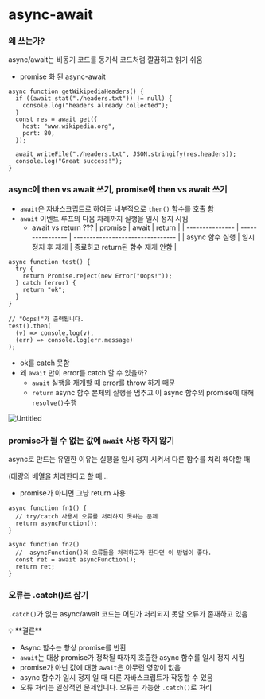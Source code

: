 # async-await

### 왜 쓰는가?

async/await는 비동기 코드를 동기식 코드처럼 깔끔하고 읽기 쉬움

- promise 화 된 async-await

```tsx
async function getWikipediaHeaders() {
  if ((await stat("./headers.txt")) != null) {
    console.log("headers already collected");
  }
  const res = await get({
    host: "www.wikipedia.org",
    port: 80,
  });

  await writeFile("./headers.txt", JSON.stringify(res.headers));
  console.log("Great success!");
}
```

### async에 then vs await 쓰기, promise에 then vs await 쓰기

- `await`은 자바스크립트로 하여금 내부적으로 `then()` 함수를 호출 함
- `await` 이벤트 루프의 다음 차례까지 실행을 일시 정지 시킴
  - await vs return ???
  | promise         | await            | return                           |
  | --------------- | ---------------- | -------------------------------- |
  | async 함수 실행 | 일시정지 후 재개 | 종료하고 return된 함수 재개 안함 |

```tsx
async function test() {
  try {
    return Promise.reject(new Error("Oops!"));
  } catch (error) {
    return "ok";
  }
}

// "Oops!"가 출력됩니다.
test().then(
  (v) => console.log(v),
  (err) => console.log(err.message)
);
```

- ok를 catch 못함
- 왜 `await` 만이 error를 catch 할 수 있을까?
  - `await` 실행을 재개할 때 error를 throw 하기 때문
  - `return` async 함수 본체의 실행을 멈추고 이 async 함수의 promise에 대해 `resolve()`수행

![Untitled](https://s3-us-west-2.amazonaws.com/secure.notion-static.com/2347e102-18b4-4463-ac1b-8750bb8006e2/Untitled.png)

### promise가 될 수 없는 값에 `await` 사용 하지 않기

async로 만드는 유일한 이유는 실행을 일시 정지 시켜서 다른 함수를 처리 해야할 때

(대량의 배열을 처리한다고 할 때…

- promise가 아니면 그냥 return 사용

```tsx
async function fn1() {
  // try/catch 사용시 오류를 처리하지 못하는 문제
  return asyncFunction();
}

async function fn2()
  //  asyncFunction()의 오류들을 처리하고자 한다면 이 방법이 좋다.
  const ret = await asyncFunction();
  return ret;
}
```

### 오류는 .catch()로 잡기

`.catch()`가 없는 async/await 코드는 어딘가 처리되지 못할 오류가 존재하고 있음

<aside>
💡 **결론**

- Async 함수는 항상 promise를 반환
- `await`는 대상 promise가 정착될 때까지 호출한 async 함수를 일시 정지 시킴
- promise가 아닌 값에 대한 `await`은 아무런 영향이 없음
- async 함수가 일시 정지 일 때 다른 자바스크립트가 작동할 수 있음
- 오류 처리는 일상적인 문제입니다. 오류는 가능한 `.catch()`로 처리
</aside>
